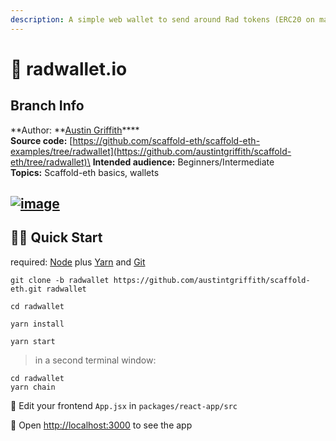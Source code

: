```yaml
---
description: A simple web wallet to send around Rad tokens (ERC20 on mainnet).
---
```


# 🌱 radwallet.io

## Branch Info

**Author: **[Austin Griffith](https://github.com/austintgriffith)****\
**Source code:** [https://github.com/scaffold-eth/scaffold-eth-examples/tree/radwallet](https://github.com/austintgriffith/scaffold-eth/tree/radwallet)\
**Intended audience:** Beginners/Intermediate\
**Topics:** Scaffold-eth basics, wallets

## [![image](https://user-images.githubusercontent.com/2653167/113313742-c7e94480-92c8-11eb-8e14-0b7ec46f0934.png)](https://user-images.githubusercontent.com/2653167/113313742-c7e94480-92c8-11eb-8e14-0b7ec46f0934.png)

## 🏃‍♀️ Quick Start

required: [Node](https://nodejs.org/dist/latest-v12.x/) plus [Yarn](https://classic.yarnpkg.com/en/docs/install/) and [Git](https://git-scm.com/downloads)

```
git clone -b radwallet https://github.com/austintgriffith/scaffold-eth.git radwallet

cd radwallet
```

```
yarn install
```

```
yarn start
```

> in a second terminal window:

```
cd radwallet
yarn chain
```

📝 Edit your frontend `App.jsx` in `packages/react-app/src`

📱 Open [http://localhost:3000](http://localhost:3000) to see the app
